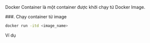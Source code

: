 Docker Container là một container được khởi chạy từ Docker Image.

###. Chạy container từ image

```sh
docker run -itd <image_name>
```

Ví dụ

```sh

```


<script src="https://gist.github.com/uncelvel/b6b02956e9d6768954e47f027eb63da1.js"></script>
